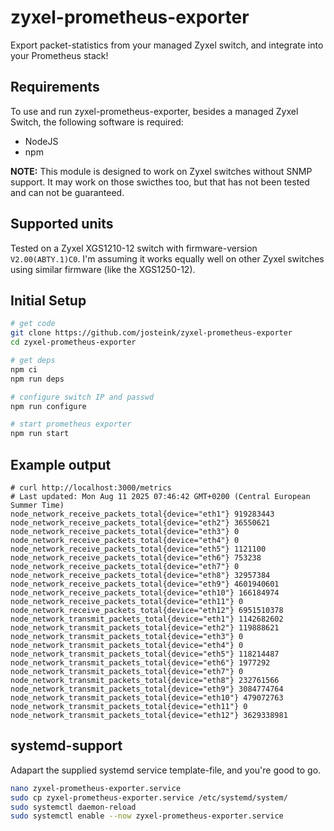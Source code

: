 
# zyxel-prometheus-exporter

Export packet-statistics from your managed Zyxel switch, and integrate
into your Prometheus stack!

## Requirements

To use and run zyxel-prometheus-exporter, besides a managed Zyxel
Switch, the following software is required:

- NodeJS
- npm

**NOTE:** This module is designed to work on Zyxel switches without
SNMP support. It may work on those swicthes too, but that has not been
tested and can not be guaranteed.

## Supported units

Tested on a Zyxel XGS1210-12 switch with firmware-version `V2.00(ABTY.1)C0`.
I'm assuming it works equally well on other Zyxel switches using similar
firmware (like the XGS1250-12).

## Initial Setup

```sh
# get code
git clone https://github.com/josteink/zyxel-prometheus-exporter
cd zyxel-prometheus-exporter

# get deps
npm ci
npm run deps

# configure switch IP and passwd
npm run configure

# start prometheus exporter
npm run start
```

## Example output

```
# curl http://localhost:3000/metrics
# Last updated: Mon Aug 11 2025 07:46:42 GMT+0200 (Central European Summer Time)
node_network_receive_packets_total{device="eth1"} 919283443
node_network_receive_packets_total{device="eth2"} 36550621
node_network_receive_packets_total{device="eth3"} 0
node_network_receive_packets_total{device="eth4"} 0
node_network_receive_packets_total{device="eth5"} 1121100
node_network_receive_packets_total{device="eth6"} 753238
node_network_receive_packets_total{device="eth7"} 0
node_network_receive_packets_total{device="eth8"} 32957384
node_network_receive_packets_total{device="eth9"} 4601940601
node_network_receive_packets_total{device="eth10"} 166184974
node_network_receive_packets_total{device="eth11"} 0
node_network_receive_packets_total{device="eth12"} 6951510378
node_network_transmit_packets_total{device="eth1"} 1142682602
node_network_transmit_packets_total{device="eth2"} 119888621
node_network_transmit_packets_total{device="eth3"} 0
node_network_transmit_packets_total{device="eth4"} 0
node_network_transmit_packets_total{device="eth5"} 118214487
node_network_transmit_packets_total{device="eth6"} 1977292
node_network_transmit_packets_total{device="eth7"} 0
node_network_transmit_packets_total{device="eth8"} 232761566
node_network_transmit_packets_total{device="eth9"} 3084774764
node_network_transmit_packets_total{device="eth10"} 479072763
node_network_transmit_packets_total{device="eth11"} 0
node_network_transmit_packets_total{device="eth12"} 3629338981
```

## systemd-support

Adapart the supplied systemd service template-file, and you're good to go.

```sh
nano zyxel-prometheus-exporter.service
sudo cp zyxel-prometheus-exporter.service /etc/systemd/system/
sudo systemctl daemon-reload
sudo systemctl enable --now zyxel-prometheus-exporter.service
```

